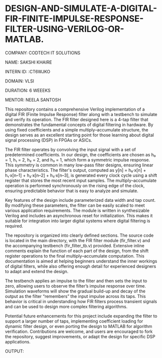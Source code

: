 # DESIGN-AND-SIMULATE-A-DIGITAL-FIR-FINITE-IMPULSE-RESPONSE-FILTER-USING-VERILOG-OR-MATLAB.
COMPANY: CODTECH IT SOLUTIONS

NAME: SAKSHI KHAIRE 

INTERN ID: :CT6WJKO

DOMAIN: VLSI

DURATION: 6 WEEEKS

MENTOR: NEELA SANTOSH


This repository contains a comprehensive Verilog implementation of a digital FIR (Finite Impulse Response) filter along with a testbench to simulate and verify its operation. The FIR filter designed here is a 4-tap filter that demonstrates the fundamental concepts of digital filtering in hardware. By using fixed coefficients and a simple multiply–accumulate structure, the design serves as an excellent starting point for those learning about digital signal processing (DSP) in FPGAs or ASICs.

The FIR filter operates by convolving the input signal with a set of predetermined coefficients. In our design, the coefficients are chosen as h₀ = 1, h₁ = 2, h₂ = 2, and h₃ = 1, which form a symmetric impulse response. This symmetry is common in many low-pass filter designs, ensuring linear phase characteristics. The filter's output, computed as y[n] = h₀·x[n] + h₁·x[n–1] + h₂·x[n–2] + h₃·x[n–3], is generated every clock cycle using a shift register that stores the most recent input samples. The multiply–accumulate operation is performed synchronously on the rising edge of the clock, ensuring predictable behavior that is easy to analyze and simulate.

Key features of the design include parameterized data width and tap count. By modifying these parameters, the filter can be easily scaled to meet various application requirements. The module is written in synthesizable Verilog and includes an asynchronous reset for initialization. This makes it suitable for integration into larger digital systems where digital filtering is required.

The repository is organized into clearly defined sections. The source code is located in the main directory, with the FIR filter module (fir_filter.v) and the accompanying testbench (fir_filter_tb.v) provided. Extensive inline comments explain the function of each part of the design, from the shift register operations to the final multiply–accumulate computation. This documentation is aimed at helping beginners understand the inner workings of digital filters, while also offering enough detail for experienced designers to adapt and extend the design.

The testbench applies an impulse to the filter and then sets the input to zero, allowing users to observe the filter’s impulse response over time. Simulation waveforms will show the gradual build-up and decay of the output as the filter “remembers” the input impulse across its taps. This behavior is critical in understanding how FIR filters process transient signals and can be used to design more complex filtering algorithms.

Potential future enhancements for this project include expanding the filter to support a larger number of taps, implementing coefficient loading for dynamic filter design, or even porting the design to MATLAB for algorithm verification. Contributions are welcome, and users are encouraged to fork the repository, suggest improvements, or adapt the design for specific DSP applications.

OUTPUT:
